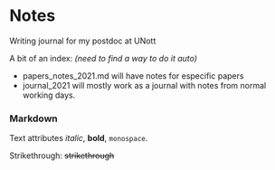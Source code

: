 # Notes
Writing journal for my postdoc at UNott

A bit of an index: _(need to find a way to do it auto)_
- papers_notes_2021.md will have notes for especific papers
- journal_2021 will mostly work as a journal with notes from normal working days.


### Markdown
Text attributes _italic_, **bold**, `monospace`. 

Strikethrough: ~~strikethrough~~
